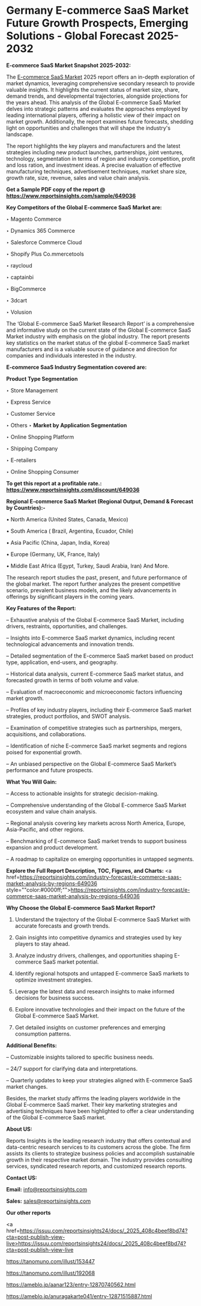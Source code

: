 # Germany E-commerce SaaS Market Future Growth Prospects, Emerging Solutions - Global Forecast 2025-2032

<strong>E-commerce SaaS Market Snapshot 2025-2032:</strong>

The <a href=https://www.reportsinsights.com/sample/649036>E-commerce SaaS Market</a> 2025 report offers an in-depth exploration of market dynamics, leveraging comprehensive secondary research to provide valuable insights. It highlights the current status of market size, share, demand trends, and developmental trajectories, alongside projections for the years ahead. This analysis of the Global E-commerce SaaS Market delves into strategic patterns and evaluates the approaches employed by leading international players, offering a holistic view of their impact on market growth. Additionally, the report examines future forecasts, shedding light on opportunities and challenges that will shape the industry's landscape.

The report highlights the key players and manufacturers and the latest strategies including new product launches, partnerships, joint ventures, technology, segmentation in terms of region and industry competition, profit and loss ration, and investment ideas. A precise evaluation of effective manufacturing techniques, advertisement techniques, market share size, growth rate, size, revenue, sales and value chain analysis.

<strong>Get a Sample PDF copy of the report @ <a href=https://www.reportsinsights.com/sample/649036 style=color:#0000ff;>https://www.reportsinsights.com/sample/649036</a></strong>

<strong>Key Competitors of the Global E-commerce SaaS Market are:</strong>

‣ Magento Commerce

‣ Dynamics 365 Commerce

‣ Salesforce Commerce Cloud

‣ Shopify Plus
 Co.mmercetools

‣ raycloud

‣ captainbi

‣ BigCommerce

‣ 3dcart

‣ Volusion

The ‘Global E-commerce SaaS Market Research Report’ is a comprehensive and informative study on the current state of the Global E-commerce SaaS Market industry with emphasis on the global industry. The report presents key statistics on the market status of the global E-commerce SaaS market manufacturers and is a valuable source of guidance and direction for companies and individuals interested in the industry.

<strong>E-commerce SaaS Industry Segmentation covered are:</strong>

<strong>Product Type Segmentation</strong>

‣ Store Management

‣ Express Service

‣ Customer Service

‣ Others
‣ 
<strong>Market by Application Segmentation</strong>

‣ Online Shopping Platform

‣ Shipping Company

‣ E-retailers

‣ Online Shopping Consumer

<strong>To get this report at a profitable rate.: <a href=https://www.reportsinsights.com/discount/649036 style=color:#0000ff;>https://www.reportsinsights.com/discount/649036</a></strong>

<strong>Regional E-commerce SaaS Market (Regional Output, Demand &amp; Forecast by Countries):-</strong>

• North America (United States, Canada, Mexico)

• South America ( Brazil, Argentina, Ecuador, Chile)

• Asia Pacific (China, Japan, India, Korea)

• Europe (Germany, UK, France, Italy)

• Middle East Africa (Egypt, Turkey, Saudi Arabia, Iran) And More.

The research report studies the past, present, and future performance of the global market. The report further analyzes the present competitive scenario, prevalent business models, and the likely advancements in offerings by significant players in the coming years.

<strong>Key Features of the Report:</strong>

– Exhaustive analysis of the Global E-commerce SaaS Market, including drivers, restraints, opportunities, and challenges.

– Insights into E-commerce SaaS market dynamics, including recent technological advancements and innovation trends.

– Detailed segmentation of the E-commerce SaaS market based on product type, application, end-users, and geography.

– Historical data analysis, current E-commerce SaaS market status, and forecasted growth in terms of both volume and value.

– Evaluation of macroeconomic and microeconomic factors influencing market growth.

– Profiles of key industry players, including their E-commerce SaaS market strategies, product portfolios, and SWOT analysis.

– Examination of competitive strategies such as partnerships, mergers, acquisitions, and collaborations.

– Identification of niche E-commerce SaaS market segments and regions poised for exponential growth.

– An unbiased perspective on the Global E-commerce SaaS Market’s performance and future prospects.

<strong>What You Will Gain:</strong>

– Access to actionable insights for strategic decision-making.

– Comprehensive understanding of the Global E-commerce SaaS Market ecosystem and value chain analysis.

– Regional analysis covering key markets across North America, Europe, Asia-Pacific, and other regions.

– Benchmarking of E-commerce SaaS market trends to support business expansion and product development.

– A roadmap to capitalize on emerging opportunities in untapped segments.

<strong>Explore the Full Report Description, TOC, Figures, and Charts:</strong>
<a href=https://reportsinsights.com/industry-forecast/e-commerce-saas-market-analysis-by-regions-649036 style=""color:#0000ff;"">https://reportsinsights.com/industry-forecast/e-commerce-saas-market-analysis-by-regions-649036</a>

<strong>Why Choose the Global E-commerce SaaS Market Report?</strong>

1. Understand the trajectory of the Global E-commerce SaaS Market with accurate forecasts and growth trends.

2. Gain insights into competitive dynamics and strategies used by key players to stay ahead.

3. Analyze industry drivers, challenges, and opportunities shaping E-commerce SaaS market potential.

4. Identify regional hotspots and untapped E-commerce SaaS markets to optimize investment strategies.

5. Leverage the latest data and research insights to make informed decisions for business success.

6. Explore innovative technologies and their impact on the future of the Global E-commerce SaaS Market.

7. Get detailed insights on customer preferences and emerging consumption patterns.

<strong>Additional Benefits:</strong>

– Customizable insights tailored to specific business needs.

– 24/7 support for clarifying data and interpretations.

– Quarterly updates to keep your strategies aligned with E-commerce SaaS market changes.

Besides, the market study affirms the leading players worldwide in the Global E-commerce SaaS market. Their key marketing strategies and advertising techniques have been highlighted to offer a clear understanding of the Global E-commerce SaaS market.

<strong><strong>About US</strong>:</strong>

Reports Insights is the leading research industry that offers contextual and data-centric research services to its customers across the globe. The firm assists its clients to strategize business policies and accomplish sustainable growth in their respective market domain. The industry provides consulting services, syndicated research reports, and customized research reports.

<strong>Contact US:</strong>

<p class=><b>Email:</b> <a href=mailto:info@reportsinsights.com>info@reportsinsights.com</a></p>
<p class=><b>Sales:</b> <a href=mailto:sales@reportsinsights.com>sales@reportsinsights.com</a></p>

<strong>Our other reports</strong>

<a href=https://issuu.com/reportsinsights24/docs/_2025_408c4beef8bd74?cta=post-publish-view-live>https://issuu.com/reportsinsights24/docs/_2025_408c4beef8bd74?cta=post-publish-view-live</a>

<a href=https://tanomuno.com/illust/153447>https://tanomuno.com/illust/153447</a>

<a href=https://tanomuno.com/illust/192068>https://tanomuno.com/illust/192068</a>

<a href=https://ameblo.jp/aanar123/entry-12870740562.html>https://ameblo.jp/aanar123/entry-12870740562.html</a>

<a href=https://ameblo.jp/anuragakarte041/entry-12871515887.html>https://ameblo.jp/anuragakarte041/entry-12871515887.html</a>
